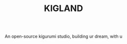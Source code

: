 <h1 align="center"> KIGLAND </h1>
<br/>
<br/>
<p align="center"> An open-source kigurumi studio, building ur dream, with u</p>
